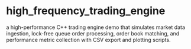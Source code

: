 # high_frequency_trading_engine
a high-performance C++ trading engine demo that simulates market data ingestion, lock-free queue order processing, order book matching, and performance metric collection with CSV export and plotting scripts.

